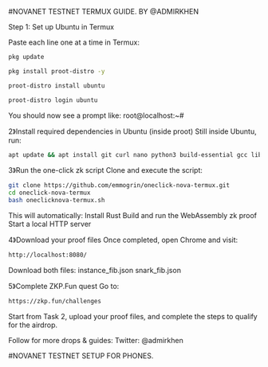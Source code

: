 #NOVANET TESTNET TERMUX GUIDE. BY @ADMIRKHEN 


Step 1: Set up Ubuntu in Termux

Paste each line one at a time in Termux:
```bash
pkg update
```
```bash
pkg install proot-distro -y
```
```bash
proot-distro install ubuntu
```
```bash
proot-distro login ubuntu
```
You should now see a prompt like:
root@localhost:~#


2》Install required dependencies in Ubuntu (inside proot)
Still inside Ubuntu, run:
```bash
apt update && apt install git curl nano python3 build-essential gcc libc6-dev -y
```

3》Run the one-click zk script
Clone and execute the script:
```bash
git clone https://github.com/emmogrin/oneclick-nova-termux.git
cd oneclick-nova-termux
bash oneclicknova-termux.sh
```
This will automatically:
Install Rust
Build and run the WebAssembly zk proof
Start a local HTTP server

4》Download your proof files
Once completed, open Chrome and visit:
```bash
http://localhost:8080/
```
Download both files:
instance_fib.json
snark_fib.json

5》Complete ZKP.Fun quest
Go to:
```bash
https://zkp.fun/challenges
```
Start from Task 2, upload your proof files, and complete the steps to qualify for the airdrop.

Follow for more drops & guides:
Twitter: @admirkhen

#NOVANET TESTNET SETUP FOR PHONES.
